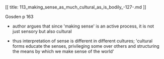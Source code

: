 [[
title: 113_making_sense_as_much_cultural_as_is_bodily_-127-.md
]]

Gosden p 163

+ author argues that since 'making sense' is an active process, it is not just sensory but also cultural

+ thus interpretation of sense is different in different cultures; 'cultural forms educate the senses, privileging some over others and structuring the means by which we make sense of the world'
